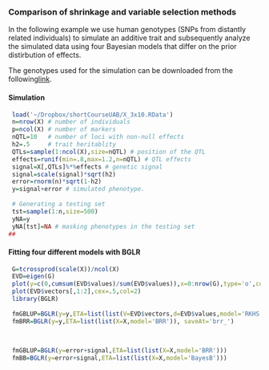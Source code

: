 ### Comparison of shrinkage and variable selection methods

In the following example we use human genotypes (SNPs from distantly related individuals) to simulate an additive trait and subsequently analyze the simulated data using four Bayesian models that differ on the prior distirbution of effects. 

The genotypes used for the simulation can be downloaded from the following[link](https://www.dropbox.com/s/tkrnzipro28gah2/X_3K_30K.RData?dl=0).

#### Simulation
```R
 load('~/Dropbox/shortCourseUAB/X_3x10.RData')
 n=nrow(X) # number of individuals
 p=ncol(X) # number of markers
 nQTL=10   # number of loci with non-null effects
 h2=.5     # trait heritablity
 QTLs=sample(1:ncol(X),size=nQTL) # position of the QTL
 effects=runif(min=.8,max=1.2,n=nQTL) # QTL effects
 signal=X[,QTLs]%*%effects # genetic signal
 signal=scale(signal)*sqrt(h2)
 error=rnorm(n)*sqrt(1-h2)
 y=signal+error # simulated phenotype.
 
 # Generating a testing set
 tst=sample(1:n,size=500)
 yNA=y 
 yNA[tst]=NA # masking phenotypes in the testing set
##
```

#### Fitting four different models with BGLR
```R
 G=tcrossprod(scale(X))/ncol(X)
 EVD=eigen(G)
 plot(y=c(0,cumsum(EVD$values)/sum(EVD$values)),x=0:nrow(G),type='o',col=2,cex=.5)
 plot(EVD$vectors[,1:2],cex=.5,col=2)
 library(BGLR)
 
 fmGBLUP=BGLR(y=y,ETA=list(list(V=EVD$vectors,d=EVD$values,model='RKHS')))
 fmBRR=BGLR(y=y,ETA=list(list(X=X,model='BRR')), saveAt='brr_')
 

 
 fmGBLUP=BGLR(y=error+signal,ETA=list(list(X=X,model='BRR')))
 fmBB=BGLR(y=error+signal,ETA=list(list(X=X,model='BayesB')))

```

```

